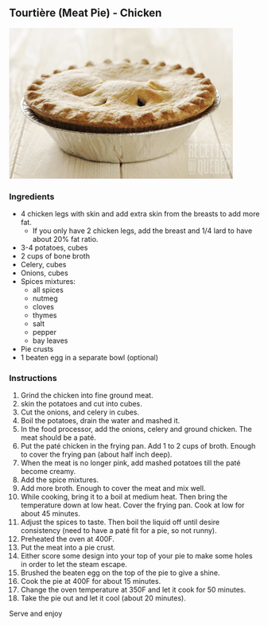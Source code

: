 ## Tourtière (Meat Pie) - Chicken

![Picture](../img/meat_pie.jpeg)


### Ingredients

- 4 chicken legs with skin and add extra skin from the breasts to add more fat. 
	- If you only have 2 chicken legs, add the breast and 1/4 lard to have about 20% fat ratio. 
- 3-4 potatoes, cubes
- 2 cups of bone broth
- Celery, cubes
- Onions, cubes
- Spices mixtures: 
	- all spices
	- nutmeg
	- cloves
	- thymes
	- salt
	- pepper
	- bay leaves
- Pie crusts
- 1 beaten egg in a separate bowl (optional)

### Instructions

1. Grind the chicken into fine ground meat. 
2. skin the potatoes and cut into cubes.
2. Cut the onions, and celery in cubes. 
3. Boil the potatoes, drain the water and mashed it. 
4. In the food processor, add the onions, celery and ground chicken. The meat should be a paté.
5. Put the paté chicken in the frying pan. Add 1 to 2 cups of broth. Enough to cover the frying pan (about half inch deep). 
6. When the meat is no longer pink, add mashed potatoes till the paté become creamy. 
7. Add the spice mixtures. 
8. Add more broth. Enough to cover the meat and mix well. 
9. While cooking, bring it to a boil at medium heat. Then bring the temperature down at low heat. Cover the frying pan. Cook at low for about 45 minutes. 
10. Adjust the spices to taste. Then boil the liquid off until desire consistency (need to have a paté fit for a pie, so not runny). 
11. Preheated the oven at 400F.
12. Put the meat into a pie crust. 
13. Either score some design into your top of your pie to make some holes in order to let the steam escape. 
14. Brushed the beaten egg on the top of the pie to give a shine. 
15. Cook the pie at 400F for about 15 minutes. 
16. Change the oven temperature at 350F and let it cook for 50 minutes. 
17. Take the pie out and let it cool (about 20 minutes). 

Serve and enjoy
